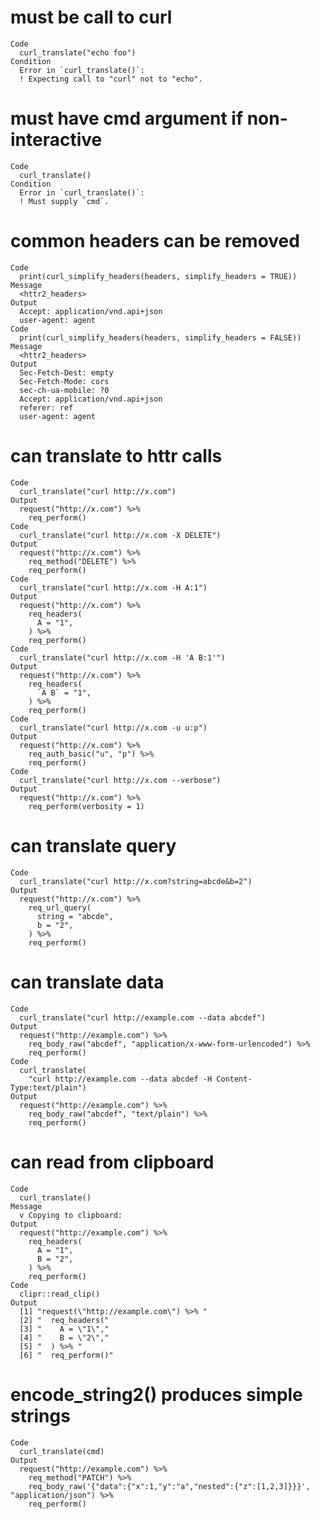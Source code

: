 # must be call to curl

    Code
      curl_translate("echo foo")
    Condition
      Error in `curl_translate()`:
      ! Expecting call to "curl" not to "echo".

# must have cmd argument if non-interactive

    Code
      curl_translate()
    Condition
      Error in `curl_translate()`:
      ! Must supply `cmd`.

# common headers can be removed

    Code
      print(curl_simplify_headers(headers, simplify_headers = TRUE))
    Message
      <httr2_headers>
    Output
      Accept: application/vnd.api+json
      user-agent: agent
    Code
      print(curl_simplify_headers(headers, simplify_headers = FALSE))
    Message
      <httr2_headers>
    Output
      Sec-Fetch-Dest: empty
      Sec-Fetch-Mode: cors
      sec-ch-ua-mobile: ?0
      Accept: application/vnd.api+json
      referer: ref
      user-agent: agent

# can translate to httr calls

    Code
      curl_translate("curl http://x.com")
    Output
      request("http://x.com") %>% 
        req_perform()
    Code
      curl_translate("curl http://x.com -X DELETE")
    Output
      request("http://x.com") %>% 
        req_method("DELETE") %>% 
        req_perform()
    Code
      curl_translate("curl http://x.com -H A:1")
    Output
      request("http://x.com") %>% 
        req_headers(
          A = "1",
        ) %>% 
        req_perform()
    Code
      curl_translate("curl http://x.com -H 'A B:1'")
    Output
      request("http://x.com") %>% 
        req_headers(
          `A B` = "1",
        ) %>% 
        req_perform()
    Code
      curl_translate("curl http://x.com -u u:p")
    Output
      request("http://x.com") %>% 
        req_auth_basic("u", "p") %>% 
        req_perform()
    Code
      curl_translate("curl http://x.com --verbose")
    Output
      request("http://x.com") %>% 
        req_perform(verbosity = 1)

# can translate query

    Code
      curl_translate("curl http://x.com?string=abcde&b=2")
    Output
      request("http://x.com") %>% 
        req_url_query(
          string = "abcde",
          b = "2",
        ) %>% 
        req_perform()

# can translate data

    Code
      curl_translate("curl http://example.com --data abcdef")
    Output
      request("http://example.com") %>% 
        req_body_raw("abcdef", "application/x-www-form-urlencoded") %>% 
        req_perform()
    Code
      curl_translate(
        "curl http://example.com --data abcdef -H Content-Type:text/plain")
    Output
      request("http://example.com") %>% 
        req_body_raw("abcdef", "text/plain") %>% 
        req_perform()

# can read from clipboard

    Code
      curl_translate()
    Message
      v Copying to clipboard:
    Output
      request("http://example.com") %>% 
        req_headers(
          A = "1",
          B = "2",
        ) %>% 
        req_perform()
    Code
      clipr::read_clip()
    Output
      [1] "request(\"http://example.com\") %>% "
      [2] "  req_headers("                      
      [3] "    A = \"1\","                      
      [4] "    B = \"2\","                      
      [5] "  ) %>% "                            
      [6] "  req_perform()"                     

# encode_string2() produces simple strings

    Code
      curl_translate(cmd)
    Output
      request("http://example.com") %>% 
        req_method("PATCH") %>% 
        req_body_raw('{"data":{"x":1,"y":"a","nested":{"z":[1,2,3]}}}', "application/json") %>% 
        req_perform()


